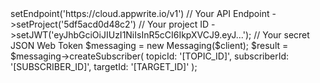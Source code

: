 <?php

use Appwrite\Client;
use Appwrite\Services\Messaging;

$client = (new Client())
    ->setEndpoint('https://cloud.appwrite.io/v1') // Your API Endpoint
    ->setProject('5df5acd0d48c2') // Your project ID
    ->setJWT('eyJhbGciOiJIUzI1NiIsInR5cCI6IkpXVCJ9.eyJ...'); // Your secret JSON Web Token

$messaging = new Messaging($client);

$result = $messaging->createSubscriber(
    topicId: '[TOPIC_ID]',
    subscriberId: '[SUBSCRIBER_ID]',
    targetId: '[TARGET_ID]'
);